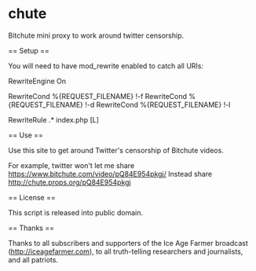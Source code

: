 # chute
Bitchute mini proxy to work around twitter censorship.

== Setup ==

You will need to have mod_rewrite enabled to catch all URIs:

<nowiki>
 RewriteEngine On

 RewriteCond %{REQUEST_FILENAME} !-f
 RewriteCond %{REQUEST_FILENAME} !-d
 RewriteCond %{REQUEST_FILENAME} !-l

 RewriteRule .* index.php [L]
</nowiki>

== Use ==

Use this site to get around Twitter's censorship of Bitchute videos.

For example, twitter won't let me share
https://www.bitchute.com/video/pQ84E954pkgj/
Instead share
http://chute.props.org/pQ84E954pkgj

== License ==

This script is released into public domain.

== Thanks ==

Thanks to all subscribers and supporters of the Ice Age Farmer broadcast (http://iceagefarmer.com), to all truth-telling researchers and journalists, and all patriots.  